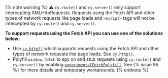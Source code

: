 {% note warning %}
⚠️ `cy.route()` and `cy.server()` only support intercepting XMLHttpRequests. Requests using the Fetch API and other types of network requests like page loads and `<script>` tags will not be intercepted by `cy.route()` and `cy.server()`.

**To support requests using the Fetch API you can use one of the solutions below:**

- Use [`cy.http()`](/api/commands/http.html) which supports requests using the Fetch API and other types of network requests like page loads. See [`cy.http()`](/api/commands/http.html).
- Polyfill `window.fetch` to spy on and stub requests using `cy.route()` and `cy.server()` by enabling [`experimentalFetchPolyfill`](https://on.cypress.io/experimental). See {% issue 95 %} for more details and temporary workarounds.
{% endnote %}
